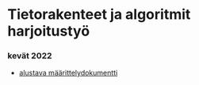 # Tietorakenteet ja algoritmit harjoitustyö
### kevät 2022

* [alustava määrittelydokumentti](dokumentaatio/maarittely.md)
